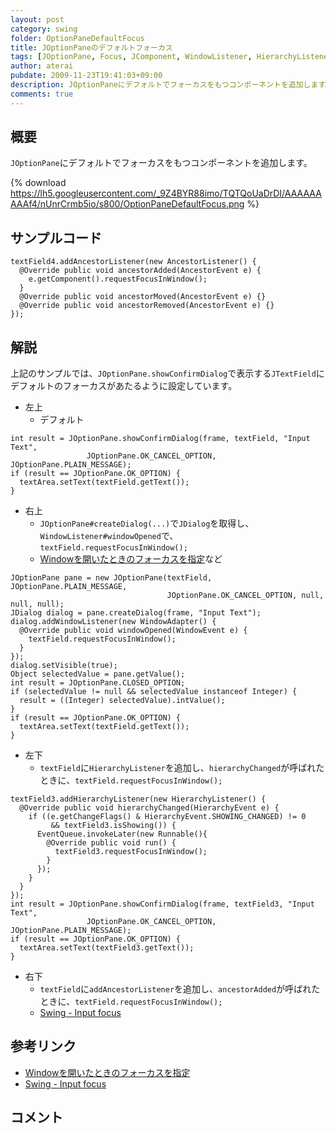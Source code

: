 ```yaml
---
layout: post
category: swing
folder: OptionPaneDefaultFocus
title: JOptionPaneのデフォルトフォーカス
tags: [JOptionPane, Focus, JComponent, WindowListener, HierarchyListener, AncestorListener]
author: aterai
pubdate: 2009-11-23T19:41:03+09:00
description: JOptionPaneにデフォルトでフォーカスをもつコンポーネントを追加します。
comments: true
---
```

## 概要
`JOptionPane`にデフォルトでフォーカスをもつコンポーネントを追加します。

{% download https://lh5.googleusercontent.com/_9Z4BYR88imo/TQTQoUaDrDI/AAAAAAAAAf4/nUnrCrmb5io/s800/OptionPaneDefaultFocus.png %}

## サンプルコード
<pre class="prettyprint"><code>textField4.addAncestorListener(new AncestorListener() {
  @Override public void ancestorAdded(AncestorEvent e) {
    e.getComponent().requestFocusInWindow();
  }
  @Override public void ancestorMoved(AncestorEvent e) {}
  @Override public void ancestorRemoved(AncestorEvent e) {}
});
</code></pre>

## 解説
上記のサンプルでは、`JOptionPane.showConfirmDialog`で表示する`JTextField`にデフォルトのフォーカスがあたるように設定しています。

- 左上
    - デフォルト

<!-- dummy comment line for breaking list -->

<pre class="prettyprint"><code>int result = JOptionPane.showConfirmDialog(frame, textField, "Input Text",
                 JOptionPane.OK_CANCEL_OPTION, JOptionPane.PLAIN_MESSAGE);
if (result == JOptionPane.OK_OPTION) {
  textArea.setText(textField.getText());
}
</code></pre>

- 右上
    - `JOptionPane#createDialog(...)`で`JDialog`を取得し、`WindowListener#windowOpened`で、`textField.requestFocusInWindow();`
    - [Windowを開いたときのフォーカスを指定](http://ateraimemo.com/Swing/DefaultFocus.html)など

<!-- dummy comment line for breaking list -->

<pre class="prettyprint"><code>JOptionPane pane = new JOptionPane(textField, JOptionPane.PLAIN_MESSAGE,
                                   JOptionPane.OK_CANCEL_OPTION, null, null, null);
JDialog dialog = pane.createDialog(frame, "Input Text");
dialog.addWindowListener(new WindowAdapter() {
  @Override public void windowOpened(WindowEvent e) {
    textField.requestFocusInWindow();
  }
});
dialog.setVisible(true);
Object selectedValue = pane.getValue();
int result = JOptionPane.CLOSED_OPTION;
if (selectedValue != null &amp;&amp; selectedValue instanceof Integer) {
  result = ((Integer) selectedValue).intValue();
}
if (result == JOptionPane.OK_OPTION) {
  textArea.setText(textField.getText());
}
</code></pre>

- 左下
    - `textField`に`HierarchyListener`を追加し、`hierarchyChanged`が呼ばれたときに、`textField.requestFocusInWindow();`

<!-- dummy comment line for breaking list -->

<pre class="prettyprint"><code>textField3.addHierarchyListener(new HierarchyListener() {
  @Override public void hierarchyChanged(HierarchyEvent e) {
    if ((e.getChangeFlags() &amp; HierarchyEvent.SHOWING_CHANGED) != 0
         &amp;&amp; textField3.isShowing()) {
      EventQueue.invokeLater(new Runnable(){
        @Override public void run() {
          textField3.requestFocusInWindow();
        }
      });
    }
  }
});
int result = JOptionPane.showConfirmDialog(frame, textField3, "Input Text",
                 JOptionPane.OK_CANCEL_OPTION, JOptionPane.PLAIN_MESSAGE);
if (result == JOptionPane.OK_OPTION) {
  textArea.setText(textField3.getText());
}
</code></pre>

- 右下
    - `textField`に`addAncestorListener`を追加し、`ancestorAdded`が呼ばれたときに、`textField.requestFocusInWindow();`
    - [Swing - Input focus](https://community.oracle.com/thread/1354218)

<!-- dummy comment line for breaking list -->

## 参考リンク
- [Windowを開いたときのフォーカスを指定](http://ateraimemo.com/Swing/DefaultFocus.html)
- [Swing - Input focus](https://community.oracle.com/thread/1354218)

<!-- dummy comment line for breaking list -->

## コメント
